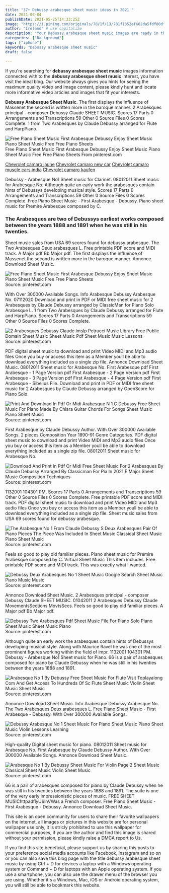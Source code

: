 ```yaml
---
title: "37+ Debussy arabesque sheet music ideas in 2021 "
date: 2021-06-04
publishDate: 2021-05-25T14:33:25Z
image: "https://i.pinimg.com/originals/78/1f/13/781f1352ef602da5fdf80dfa4558e6d7.png"
author: "Ireland" # use capitalize
description: "Your Debussy arabesque sheet music images are ready in this website. Debussy arabesque sheet music are a topic that is being searched for and liked by netizens today. You can Find and Download the Debussy arabesque sheet music files here. Find and Download all free images."
categories: ["Background"]
tags: ["iphone"]
keywords: "Debussy arabesque sheet music"
draft: false

---
```


If you're searching for **debussy arabesque sheet music** images information connected with to the **debussy arabesque sheet music** interest, you have visit the ideal  blog.  Our website always  gives you  hints  for seeing  the maximum  quality video and image  content, please kindly hunt and locate more informative video articles and images  that fit your interests.

**Debussy Arabesque Sheet Music**. The first displays the influence of Massenet the second is written more in the baroque manner. 2 Arabesques principal - composer Debussy Claude SHEET MUSIC. Scores 17 Parts 0 Arrangements and Transcriptions 59 Other 0 Source Files 0 Scores Complete. 1 from Two Arabesques by Claude Debussy arranged for Flute and HarpPiano.

![Free Piano Sheet Music First Arabesque Debussy Enjoy Sheet Music Piano Sheet Music Free Free Piano Sheets](https://i.pinimg.com/originals/bb/74/37/bb7437dfce74322850be6cc92ccab67f.jpg "Free Piano Sheet Music First Arabesque Debussy Enjoy Sheet Music Piano Sheet Music Free Free Piano Sheets")
Free Piano Sheet Music First Arabesque Debussy Enjoy Sheet Music Piano Sheet Music Free Free Piano Sheets From pinterest.com

[Chevrolet camaro jaune](/chevrolet-camaro-jaune/)
[Chevrolet camaro new car](/chevrolet-camaro-new-car/)
[Chevrolet camaro muscle cars india](/chevrolet-camaro-muscle-cars-india/)
[Chevrolet camaro kaufen](/chevrolet-camaro-kaufen/)

Debussy - Arabesque No1 Sheet music for Clarinet. 08012011 Sheet music for Arabesque No. Although quite an early work the arabesques contain hints of Debussys developing musical style. Scores 17 Parts 0 Arrangements and Transcriptions 59 Other 0 Source Files 0 Scores Complete. Free Piano Sheet Music - First Arabesque - Debussy. Piano sheet music for Premire Arabesque composed by C.

### The Arabesques are two of Debussys earliest works composed between the years 1888 and 1891 when he was still in his twenties.

Sheet music sales from USA 69 scores found for debussy arabesque. The Two Arabesques Deux arabesques L. Free printable PDF score and MIDI track. A Major pdf Bb Major pdf. The first displays the influence of Massenet the second is written more in the baroque manner. Annonce Download Sheet Music.


![Free Piano Sheet Music First Arabesque Debussy Enjoy Sheet Music Piano Sheet Music Free Free Piano Sheets](https://i.pinimg.com/originals/bb/74/37/bb7437dfce74322850be6cc92ccab67f.jpg "Free Piano Sheet Music First Arabesque Debussy Enjoy Sheet Music Piano Sheet Music Free Free Piano Sheets")
Source: pinterest.com

With Over 300000 Available Songs. Info Arabesque Debussy Arabesque No. 07112020 Download and print in PDF or MIDI free sheet music for 2 Arabesques by Claude Debussy arranged by ClassicMan for Piano Solo Arabesque L. 1 from Two Arabesques by Claude Debussy arranged for Flute and HarpPiano. Scores 17 Parts 0 Arrangements and Transcriptions 59 Other 0 Source Files 0 Scores Complete.

![2 Arabesques Debussy Claude Imslp Petrucci Music Library Free Public Domain Sheet Music Sheet Music Pdf Sheet Music Music Lessons](https://i.pinimg.com/originals/b0/d9/9c/b0d99cecf99f21d26b7743f1ee933216.png "2 Arabesques Debussy Claude Imslp Petrucci Music Library Free Public Domain Sheet Music Sheet Music Pdf Sheet Music Music Lessons")
Source: pinterest.com

PDF digital sheet music to download and print Video MIDI and Mp3 audio files Once you buy or access this item as a Member youll be able to download everything included as a single zip file. Annonce Download Sheet Music. 08012011 Sheet music for Arabesque No. First Arabesque pdf First Arabesque - 1 Page Version pdf First Arabesque - 2 Page Version pdf First Arabesque - 3 Page Version pdf First Arabesque - 4 Page Version pdf First Arabesque - Sibelius File. Download and print in PDF or MIDI free sheet music for 2 Arabesques by Claude Debussy arranged by OpenScore for Piano Solo.

![Print And Download In Pdf Or Midi Arabesque N 1 C Debussy Free Sheet Music For Piano Made By Chiara Guitar Chords For Songs Sheet Music Piano Sheet Music](https://i.pinimg.com/originals/4e/45/02/4e450299e63c26f865955e440ebc94ae.png "Print And Download In Pdf Or Midi Arabesque N 1 C Debussy Free Sheet Music For Piano Made By Chiara Guitar Chords For Songs Sheet Music Piano Sheet Music")
Source: pinterest.com

First Arabesque by Claude Debussy Author. With Over 300000 Available Songs. 2 pieces Composition Year 1890-91 Genre Categories. PDF digital sheet music to download and print Video MIDI and Mp3 audio files Once you buy or access this item as a Member youll be able to download everything included as a single zip file. 08012011 Sheet music for Arabesque No.

![Download And Print In Pdf Or Midi Free Sheet Music For 2 Arabesques By Claude Debussy Arranged By Classicman For Pia In 2021 E Major Sheet Music Composition Techniques](https://i.pinimg.com/originals/ff/e6/1d/ffe61de92d048094c04020ee80b7d6aa.png "Download And Print In Pdf Or Midi Free Sheet Music For 2 Arabesques By Claude Debussy Arranged By Classicman For Pia In 2021 E Major Sheet Music Composition Techniques")
Source: pinterest.com

1132001 104301 PM. Scores 17 Parts 0 Arrangements and Transcriptions 59 Other 0 Source Files 0 Scores Complete. Free printable PDF score and MIDI track. PDF digital sheet music to download and print Video MIDI and Mp3 audio files Once you buy or access this item as a Member youll be able to download everything included as a single zip file. Sheet music sales from USA 69 scores found for debussy arabesque.

![The Arabesque No 1 From Claude Debussy S Deux Arabesques Pair Of Piano Pieces The Piece Was Included In Sheet Music Classical Sheet Music Piano Sheet Music](https://i.pinimg.com/originals/1b/d3/b2/1bd3b26dfc998b496f85df436a403e39.jpg "The Arabesque No 1 From Claude Debussy S Deux Arabesques Pair Of Piano Pieces The Piece Was Included In Sheet Music Classical Sheet Music Piano Sheet Music")
Source: pinterest.com

Feels so good to play old familiar pieces. Piano sheet music for Premire Arabesque composed by C. Virtual Sheet Music This item includes. Free printable PDF score and MIDI track. This was exactly what I wanted.

![Debussy Deux Arabesques No 1 Sheet Music Google Search Sheet Music Piano Music Music](https://i.pinimg.com/originals/70/90/cb/7090cbd1ffac310a994d0b9d6991382e.jpg "Debussy Deux Arabesques No 1 Sheet Music Google Search Sheet Music Piano Music Music")
Source: pinterest.com

Annonce Download Sheet Music. 2 Arabesques principal - composer Debussy Claude SHEET MUSIC. 01042011 2 Arabesques Debussy Claude MovementsSections MovtsSecs. Feels so good to play old familiar pieces. A Major pdf Bb Major pdf.

![Debussy Two Arabesques Pdf Sheet Music File For Piano Solo Piano Sheet Music Sheet Music Piano](https://i.pinimg.com/originals/a3/23/07/a32307f06cc4605a90660dc23e1b5926.gif "Debussy Two Arabesques Pdf Sheet Music File For Piano Solo Piano Sheet Music Sheet Music Piano")
Source: pinterest.com

Although quite an early work the arabesques contain hints of Debussys developing musical style. Along with Maurice Ravel he was one of the most prominent figures working within the field of impr. 1132001 104301 PM. Debussy - Arabesque No1 Sheet music for Piano. 66 is a pair of arabesques composed for piano by Claude Debussy when he was still in his twenties between the years 1888 and 1891.

![Arabesque No 1 By Debussy Free Sheet Music For Flute Visit Toplayalong Com And Get Access To Hundreds Of Sc Flute Sheet Music Violin Sheet Music Sheet Music](https://i.pinimg.com/originals/7f/76/e7/7f76e7a1a8cb4d3ff7daaa0f82592a13.png "Arabesque No 1 By Debussy Free Sheet Music For Flute Visit Toplayalong Com And Get Access To Hundreds Of Sc Flute Sheet Music Violin Sheet Music Sheet Music")
Source: pinterest.com

Annonce Download Sheet Music. Info Arabesque Debussy Arabesque No. The Two Arabesques Deux arabesques L. Free Piano Sheet Music - First Arabesque - Debussy. With Over 300000 Available Songs.

![Debussy Arabesque No 1 Sheet Music For Piano Sheet Music Piano Sheet Music Violin Lessons Learning](https://i.pinimg.com/originals/36/c2/37/36c237559eba86dd8394ecd7d5eddeda.gif "Debussy Arabesque No 1 Sheet Music For Piano Sheet Music Piano Sheet Music Violin Lessons Learning")
Source: pinterest.com

High-quality Digital sheet music for piano. 08012011 Sheet music for Arabesque No. First Arabesque by Claude Debussy Author. With Over 300000 Available Songs. Annonce Download Sheet Music.

![Arabesque No 1 By Debussy Sheet Music For Violin Page 2 Sheet Music Classical Sheet Music Violin Sheet Music](https://i.pinimg.com/originals/78/1f/13/781f1352ef602da5fdf80dfa4558e6d7.png "Arabesque No 1 By Debussy Sheet Music For Violin Page 2 Sheet Music Classical Sheet Music Violin Sheet Music")
Source: pinterest.com

66 is a pair of arabesques composed for piano by Claude Debussy when he was still in his twenties between the years 1888 and 1891. The suite is one of the very early impressionistic pieces of music. FREE SHEET MUSIChttpadflyU6lnVWas a French composer. Free Piano Sheet Music - First Arabesque - Debussy. Annonce Download Sheet Music.

This site is an open community for users to share their favorite wallpapers on the internet, all images or pictures in this website are for personal wallpaper use only, it is stricly prohibited to use this wallpaper for commercial purposes, if you are the author and find this image is shared without your permission, please kindly raise a DMCA report to Us.

If you find this site beneficial, please support us by sharing this posts to your preference social media accounts like Facebook, Instagram and so on or you can also save this blog page with the title debussy arabesque sheet music by using Ctrl + D for devices a laptop with a Windows operating system or Command + D for laptops with an Apple operating system. If you use a smartphone, you can also use the drawer menu of the browser you are using. Whether it's a Windows, Mac, iOS or Android operating system, you will still be able to bookmark this website.
